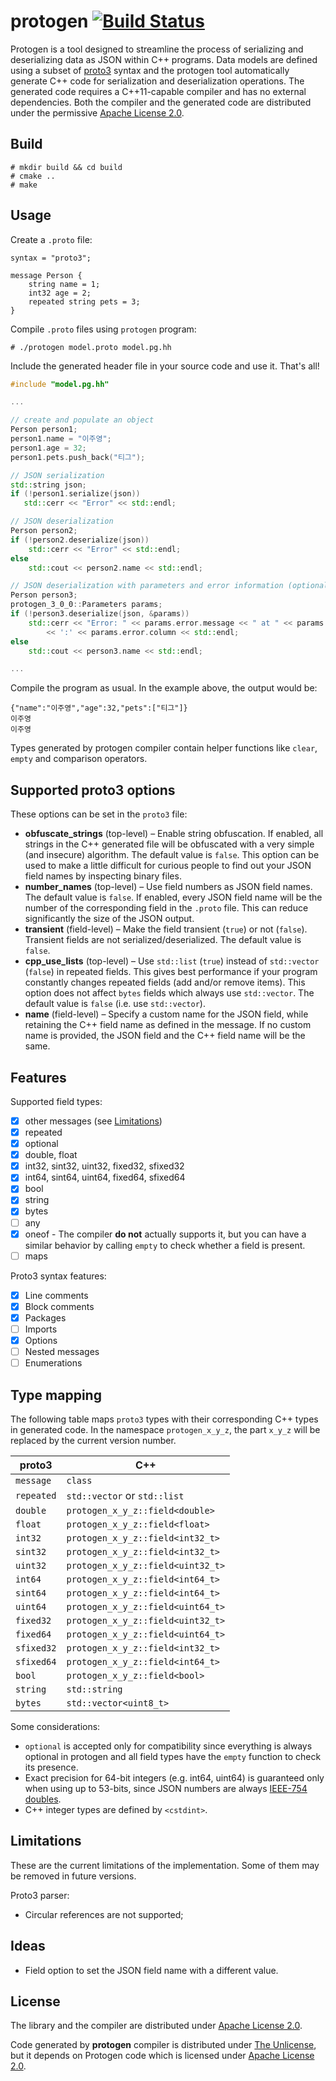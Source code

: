 # protogen [![Build Status](https://img.shields.io/endpoint.svg?url=https%3A%2F%2Factions-badge.atrox.dev%2Fbrunexgeek%2Fprotogen%2Fbadge%3Fref%3Dmaster&label=build&logo=none)](https://actions-badge.atrox.dev/brunexgeek/protogen/goto?ref=master)

Protogen is a tool designed to streamline the process of serializing and deserializing data as JSON within C++ programs. Data models are defined using a subset of [proto3](https://protobuf.dev/programming-guides/proto3/) syntax and the protogen tool automatically generate C++ code for serialization and deserialization operations. The generated code requires a C++11-capable compiler and has no external dependencies. Both the compiler and the generated code are distributed under the permissive [Apache License 2.0](http://www.apache.org/licenses/LICENSE-2.0).

## Build

```
# mkdir build && cd build
# cmake ..
# make
```

## Usage

Create a ``.proto`` file:

```
syntax = "proto3";

message Person {
    string name = 1;
    int32 age = 2;
    repeated string pets = 3;
}
```

Compile ``.proto`` files using ``protogen`` program:

```
# ./protogen model.proto model.pg.hh
```

Include the generated header file in your source code and use it. That's all!

```c++
#include "model.pg.hh"

...

// create and populate an object
Person person1;
person1.name = "이주영";
person1.age = 32;
person1.pets.push_back("티그");

// JSON serialization
std::string json;
if (!person1.serialize(json))
   std::cerr << "Error" << std::endl;

// JSON deserialization
Person person2;
if (!person2.deserialize(json))
    std::cerr << "Error" << std::endl;
else
    std::cout << person2.name << std::endl;

// JSON deserialization with parameters and error information (optional)
Person person3;
protogen_3_0_0::Parameters params;
if (!person3.deserialize(json, &params))
    std::cerr << "Error: " << params.error.message << " at " << params.error.line
        << ':' << params.error.column << std::endl;
else
    std::cout << person3.name << std::endl;

...
```

Compile the program as usual. In the example above, the output would be:

```
{"name":"이주영","age":32,"pets":["티그"]}
이주영
이주영
```

Types generated by protogen compiler contain helper functions like ``clear``, ``empty`` and comparison operators.

## Supported proto3 options

These options can be set in the `proto3` file:

* **obfuscate_strings** (top-level) &ndash; Enable string obfuscation. If enabled, all strings in the C++ generated file will be obfuscated with a very simple (and insecure) algorithm. The default value is `false`. This option can be used to make a little difficult for curious people to find out your JSON field names by inspecting binary files.
* **number_names** (top-level) &ndash; Use field numbers as JSON field names. The default value is `false`. If enabled, every JSON field name will be the number of the corresponding field in the `.proto` file. This can reduce significantly the size of the JSON output.
* **transient** (field-level) &ndash; Make the field transient (`true`) or not (`false`). Transient fields are not serialized/deserialized. The default value is `false`.
* **cpp_use_lists** (top-level) &ndash; Use `std::list` (`true`) instead of `std::vector` (`false`) in repeated fields. This gives best performance if your program constantly changes repeated fields (add and/or remove items). This option does not affect `bytes` fields which always use `std::vector`. The default value is `false` (i.e. use `std::vector`).
* **name** (field-level) &ndash; Specify a custom name for the JSON field, while retaining the C++ field name as defined in the message. If no custom name is provided, the JSON field and the C++ field name will be the same.

## Features

Supported field types:
- [x] other messages (see [Limitations](#Limitations))
- [x] repeated
- [x] optional
- [x] double, float
- [x] int32, sint32, uint32, fixed32, sfixed32
- [x] int64, sint64, uint64, fixed64, sfixed64
- [x] bool
- [x] string
- [x] bytes
- [ ] any
- [x] oneof - The compiler **do not** actually supports it, but you can have a similar behavior by calling `empty` to check whether a field is present.
- [ ] maps

Proto3 syntax features:
- [x] Line comments
- [x] Block comments
- [x] Packages
- [ ] Imports
- [x] Options
- [ ] Nested messages
- [ ] Enumerations

## Type mapping

The following table maps `proto3` types with their corresponding C++ types in generated code. In the namespace `protogen_x_y_z`, the part `x_y_z` will be replaced by the current version number.

proto3     | C++
-----------|----
`message`  | `class`
`repeated` | `std::vector` or `std::list`
`double`   | `protogen_x_y_z::field<double>`
`float`    | `protogen_x_y_z::field<float>`
`int32`    | `protogen_x_y_z::field<int32_t>`
`sint32`   | `protogen_x_y_z::field<int32_t>`
`uint32`   | `protogen_x_y_z::field<uint32_t>`
`int64`    | `protogen_x_y_z::field<int64_t>`
`sint64`   | `protogen_x_y_z::field<int64_t>`
`uint64`   | `protogen_x_y_z::field<uint64_t>`
`fixed32`  | `protogen_x_y_z::field<uint32_t>`
`fixed64`  | `protogen_x_y_z::field<uint64_t>`
`sfixed32` | `protogen_x_y_z::field<int32_t>`
`sfixed64` | `protogen_x_y_z::field<int64_t>`
`bool`     | `protogen_x_y_z::field<bool>`
`string`   | `std::string`
`bytes`    | `std::vector<uint8_t>`

Some considerations:
- `optional` is accepted only for compatibility since everything is always optional in protogen and all field types have the `empty` function to check its presence.
- Exact precision for 64-bit integers (e.g. int64, uint64) is guaranteed only when using up to 53-bits, since JSON numbers are always [IEEE-754 doubles](https://en.wikipedia.org/wiki/Double-precision_floating-point_format#Precision_limitations_on_integer_values).
- C++ integer types are defined by `<cstdint>`.

## Limitations

These are the current limitations of the implementation. Some of them may be removed in future versions.

Proto3 parser:
- Circular references are not supported;

## Ideas

- Field option to set the JSON field name with a different value.

## License

The library and the compiler are distributed under [Apache License 2.0](http://www.apache.org/licenses/LICENSE-2.0).

Code generated by **protogen** compiler is distributed under [The Unlicense](http://unlicense.org), but it depends on Protogen code which is licensed under [Apache License 2.0](http://www.apache.org/licenses/LICENSE-2.0).